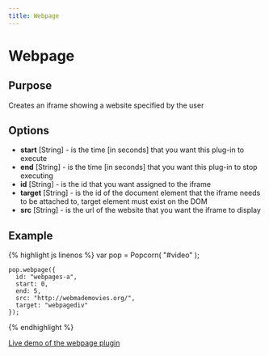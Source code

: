```yaml
---
title: Webpage
---
```

# Webpage #

## Purpose ##

Creates an iframe showing a website specified by the user

## Options ##

* **start** \[String\] - is the time \[in seconds\] that you want this plug-in to execute
* **end** \[String\] - is the time \[in seconds\] that you want this plug-in to stop executing
* **id** \[String\] - is the id that you want assigned to the iframe
* **target** \[String\] - is the id of the document element that the iframe needs to be attached to, target element must exist on the DOM
* **src** \[String\] - is the url of the website that you want the iframe to display

## Example ##

{% highlight js linenos %}
    var pop = Popcorn( "#video" );

    pop.webpage({
      id: "webpages-a",
      start: 0,
      end: 5,
      src: "http://webmademovies.org/",
      target: "webpagediv"
    });
{% endhighlight %}

[Live demo of the webpage plugin](http://jsfiddle.net/popcornjs/pMmAM/)
